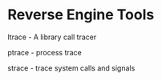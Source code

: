 # Reverse Engine Tools

ltrace - A library call tracer

ptrace - process trace

strace - trace system calls and signals


